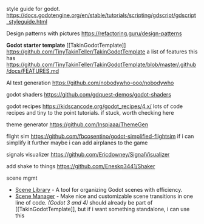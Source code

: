 style guide for godot. 
https://docs.godotengine.org/en/stable/tutorials/scripting/gdscript/gdscript_styleguide.html

Design patterns with pictures
https://refactoring.guru/design-patterns


**Godot starter template**
[[TakinGodotTemplate]]
https://github.com/TinyTakinTeller/TakinGodotTemplate
a list of features this has
https://github.com/TinyTakinTeller/TakinGodotTemplate/blob/master/.github/docs/FEATURES.md



AI text generation
https://github.com/nobodywho-ooo/nobodywho

godot shaders
https://github.com/gdquest-demos/godot-shaders

godot recipes
https://kidscancode.org/godot_recipes/4.x/
lots of code recipes and tiny to the point tutorials. if stuck, worth checking here

theme generator
https://github.com/Inspiaaa/ThemeGen

flight sim 
https://github.com/fbcosentino/godot-simplified-flightsim
if i can simplify it further maybe i can add airplanes to the game

signals visualizer
https://github.com/Ericdowney/SignalVisualizer

add shake to things
https://github.com/Eneskp3441/Shaker

scene mgmt
- [Scene Library](https://github.com/4d49/scene-library) - A tool for organizing Godot scenes with efficiency.
- [Scene Manager](https://github.com/glass-brick/Scene-Manager) - Make nice and customizable scene transitions in one line of code. _(Godot 3 and 4)_
should already be part of [[TakinGodotTemplate]], but if i want something standalone, i can use this



